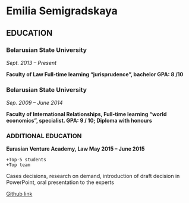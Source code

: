 ﻿# Emilia Semigradskaya

## EDUCATION
 

### Belarusian State University

 *Sept. 2013 – Present*
 
**Faculty of Law
Full-time learning
“jurisprudence”, bachelor
GPA: 8 /10**
 

### Belarusian State University 

  *Sep. 2009 – June 2014*
 
**Faculty of International Relationships, 
Full-time learning
“world economics”, specialist.
GPA: 9 / 10;
Diploma with honours**

### ADDITIONAL EDUCATION
 
**Eurasian Venture Academy, Law
May 2015 – June 2015**
 
	+Top-5 students
	+Top team
Cases decisions, research on demand, introduction of draft decision in PowerPoint, oral presentation to the experts

[Github link](https://github.com/ne-plater/rsschool-cv)